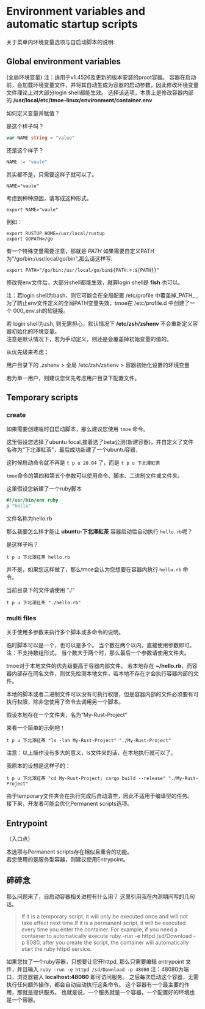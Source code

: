 # Environment variables and automatic startup scripts

关于菜单内环境变量选项与自启动脚本的说明:

## Global environment variables

(全局环境变量)
注：适用于v1.4526及更新的版本安装的proot容器。
容器在启动前，会加载环境变量文件，并将其自动生成为容器的启动参数，因此修改环境变量文件理论上对大部分login shell都能生效。
选择该选项，本质上是修改容器内部的 **/usr/local/etc/tmoe-linux/environment/container.env**

如何定义变量并赋值？

是这个样子吗？

```go
var NAME string = "value"
```

还是这个样子？

```go
NAME := "vaule"
```

其实都不是，只需要这样子就可以了。

```shell
NAME="vaule"
```

考虑到种种原因，请写成这种形式。

```shell
export NAME="vaule"
```

例如：

```shell
export RUSTUP_HOME=/usr/local/rustup
export GOPATH=/go
```

有一个特殊变量需要注意，那就是 _PATH_
如果需要自定义PATH为"/go/bin:/usr/local/go/bin",那么请这样写:

```shell
export PATH="/go/bin:/usr/local/go/bin${PATH:+:${PATH}}"
```

修改完env文件后，大部分shell都能生效，就算login shell是 **fish** 也可以。

注：若login shell为bash，则它可能会在全局配置 /etc/profile 中覆盖掉_PATH_ , 为了防止env文件定义的全局PATH变量失效，tmoe在 /etc/profile.d 中创建了一个 000_env.sh的软链接。

若 login shell为zsh, 则无需担心，默认情况下 **/etc/zsh/zshenv** 不会重新定义容器初始化的环境变量。  
注意是默认情况下，若为手动定义，则还是会覆盖掉初始变量的值的。

从优先级来考虑：

用户目录下的 .zshenv > 全局 /etc/zsh/zshenv > 容器初始化设置的环境变量

若为单一用户，则建议您优先考虑用户目录下配置文件。

## Temporary scripts

### create  

如果需要创建临时自启动脚本，那么建议您使用 `tmoe` 命令。

这里假设您选择了ubuntu focal,接着选了beta公测(新建容器)，并自定义了文件名称为“下北澤紅茶”，最后成功新建了一个ubuntu容器，

这时候启动命令就不再是 `t p u 20.04` 了，而是 `t p u 下北澤紅茶`

`tmoe`命令的第四和第五个参数可以使用命令、脚本、二进制文件或文件夹。

这里假设您新建了一个ruby脚本

```ruby
#!/usr/bin/env ruby
p "hello"
```

文件名称为hello.rb

那么我要怎么样才能让 **ubuntu-下北澤紅茶** 容器启动后自动执行 `hello.rb`呢？  

是这样子吗？

```shell
t p u 下北澤紅茶 hello.rb
```

并不是，如果您这样做了，那么tmoe会认为您想要在容器内执行 `hello.rb` 命令。

当前目录下的文件请使用 "./"

```shell
t p u 下北澤紅茶 "./hello.rb"
```

### multi files  

关于使用多参数来执行多个脚本或多命令的说明。

临时脚本可以是一个，也可以是多个。
当个数在两个以内，直接使用参数即可。
注：不支持数组形式。
当个数大于两个时，那么最后一个参数请使用文件夹。

tmoe对于本地文件的优先级要高于容器内部文件。
若本地存在 **~/hello.rb**，而容器内部存在同名文件，则优先检测本地文件，若本地不存在才会执行容器内部的文件。

本地的脚本或者二进制文件可以没有可执行权限，但是容器内部的文件必须要有可执行权限，除非您使用了命令去调用另一个脚本。  

假设本地存在一个文件夹，名为“My-Rust-Project”

来看一个简单的示例吧！

```shell
t p u 下北澤紅茶 "ls -lah My-Rust-Project" "./My-Rust-Project"
```

注意：以上操作没有多大的意义，ls文件夹的话，在本地执行就可以了。

我原本的设想是这样子的：

```shell
t p u 下北澤紅茶 "cd My-Rust-Project; cargo build --release" "./My-Rust-Project"
```

由于temporary文件夹会在执行完成后自动清空，因此不适用于编译型的任务。
接下来，开发者可能会优化Permanent scripts选项。

## Entrypoint

（入口点）

本选项与Permanent scripts存在相似且重合的功能。  
若您使用的是服务型容器，则建议使用Entrypoint。

## 碎碎念

那么问题来了，自启动容器相关进程有什么用？
这里引用我在内测期间写的几句话。

> If it is a temporary script, it will only be executed once and will not take effect next time.If it is a permanent script, it will be executed every time you enter the container.
> For example, if you need a container to automatically execute ruby -run -e httpd /sd/Download -p 8080, after you create the script, the container will automatically start the ruby httpd service.

如果您拉了一个ruby容器，只想要让它开httpd, 那么只需要编辑 entrypoint 文件，并且输入 `ruby -run -e httpd /sd/Download -p 48080`
注：48080为端口，浏览器输入 **localhost:48080** 即可访问服务。
之后每次启动这个容器，无需执行任何额外操作，都会自动自动执行这条命令。
这个容器有一个最主要的作用，那就是提供服务。
也就是说，一个服务就是一个容器，一个配置好的环境也是一个容器。
